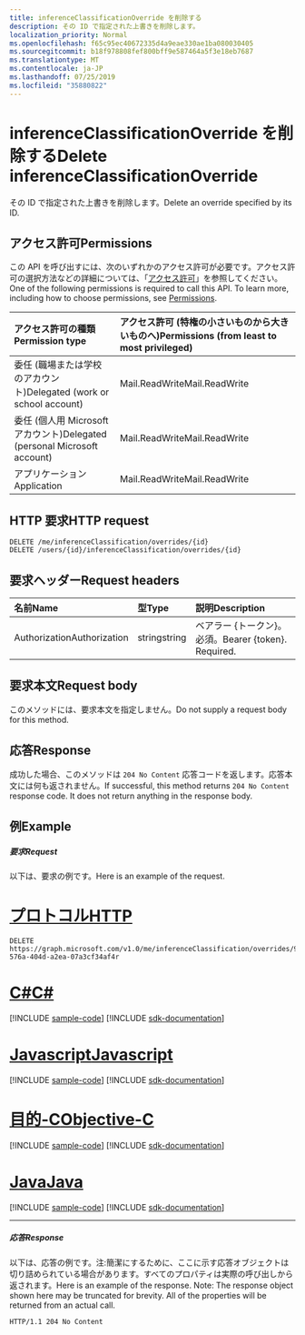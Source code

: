 ```yaml
---
title: inferenceClassificationOverride を削除する
description: その ID で指定された上書きを削除します。
localization_priority: Normal
ms.openlocfilehash: f65c95ec40672335d4a9eae330ae1ba080030405
ms.sourcegitcommit: b18f978808fef800bff9e587464a5f3e18eb7687
ms.translationtype: MT
ms.contentlocale: ja-JP
ms.lasthandoff: 07/25/2019
ms.locfileid: "35880822"
---
```

# <a name="delete-inferenceclassificationoverride"></a><span data-ttu-id="d4517-103">inferenceClassificationOverride を削除する</span><span class="sxs-lookup"><span data-stu-id="d4517-103">Delete inferenceClassificationOverride</span></span>

<span data-ttu-id="d4517-104">その ID で指定された上書きを削除します。</span><span class="sxs-lookup"><span data-stu-id="d4517-104">Delete an override specified by its ID.</span></span>
## <a name="permissions"></a><span data-ttu-id="d4517-105">アクセス許可</span><span class="sxs-lookup"><span data-stu-id="d4517-105">Permissions</span></span>
<span data-ttu-id="d4517-p101">この API を呼び出すには、次のいずれかのアクセス許可が必要です。アクセス許可の選択方法などの詳細については、「[アクセス許可](/graph/permissions-reference)」を参照してください。</span><span class="sxs-lookup"><span data-stu-id="d4517-p101">One of the following permissions is required to call this API. To learn more, including how to choose permissions, see [Permissions](/graph/permissions-reference).</span></span>

|<span data-ttu-id="d4517-108">アクセス許可の種類</span><span class="sxs-lookup"><span data-stu-id="d4517-108">Permission type</span></span>      | <span data-ttu-id="d4517-109">アクセス許可 (特権の小さいものから大きいものへ)</span><span class="sxs-lookup"><span data-stu-id="d4517-109">Permissions (from least to most privileged)</span></span>              |
|:--------------------|:---------------------------------------------------------|
|<span data-ttu-id="d4517-110">委任 (職場または学校のアカウント)</span><span class="sxs-lookup"><span data-stu-id="d4517-110">Delegated (work or school account)</span></span> | <span data-ttu-id="d4517-111">Mail.ReadWrite</span><span class="sxs-lookup"><span data-stu-id="d4517-111">Mail.ReadWrite</span></span>    |
|<span data-ttu-id="d4517-112">委任 (個人用 Microsoft アカウント)</span><span class="sxs-lookup"><span data-stu-id="d4517-112">Delegated (personal Microsoft account)</span></span> | <span data-ttu-id="d4517-113">Mail.ReadWrite</span><span class="sxs-lookup"><span data-stu-id="d4517-113">Mail.ReadWrite</span></span>    |
|<span data-ttu-id="d4517-114">アプリケーション</span><span class="sxs-lookup"><span data-stu-id="d4517-114">Application</span></span> | <span data-ttu-id="d4517-115">Mail.ReadWrite</span><span class="sxs-lookup"><span data-stu-id="d4517-115">Mail.ReadWrite</span></span> |

## <a name="http-request"></a><span data-ttu-id="d4517-116">HTTP 要求</span><span class="sxs-lookup"><span data-stu-id="d4517-116">HTTP request</span></span>
<!-- { "blockType": "ignored" } -->
```http
DELETE /me/inferenceClassification/overrides/{id}
DELETE /users/{id}/inferenceClassification/overrides/{id}
```
## <a name="request-headers"></a><span data-ttu-id="d4517-117">要求ヘッダー</span><span class="sxs-lookup"><span data-stu-id="d4517-117">Request headers</span></span>
| <span data-ttu-id="d4517-118">名前</span><span class="sxs-lookup"><span data-stu-id="d4517-118">Name</span></span>       | <span data-ttu-id="d4517-119">型</span><span class="sxs-lookup"><span data-stu-id="d4517-119">Type</span></span> | <span data-ttu-id="d4517-120">説明</span><span class="sxs-lookup"><span data-stu-id="d4517-120">Description</span></span>|
|:---------------|:--------|:----------|
| <span data-ttu-id="d4517-121">Authorization</span><span class="sxs-lookup"><span data-stu-id="d4517-121">Authorization</span></span>  | <span data-ttu-id="d4517-122">string</span><span class="sxs-lookup"><span data-stu-id="d4517-122">string</span></span>  | <span data-ttu-id="d4517-p102">ベアラー {トークン}。必須。</span><span class="sxs-lookup"><span data-stu-id="d4517-p102">Bearer {token}. Required.</span></span> |

## <a name="request-body"></a><span data-ttu-id="d4517-125">要求本文</span><span class="sxs-lookup"><span data-stu-id="d4517-125">Request body</span></span>
<span data-ttu-id="d4517-126">このメソッドには、要求本文を指定しません。</span><span class="sxs-lookup"><span data-stu-id="d4517-126">Do not supply a request body for this method.</span></span>

## <a name="response"></a><span data-ttu-id="d4517-127">応答</span><span class="sxs-lookup"><span data-stu-id="d4517-127">Response</span></span>

<span data-ttu-id="d4517-p103">成功した場合、このメソッドは `204 No Content` 応答コードを返します。応答本文には何も返されません。</span><span class="sxs-lookup"><span data-stu-id="d4517-p103">If successful, this method returns `204 No Content` response code. It does not return anything in the response body.</span></span>

## <a name="example"></a><span data-ttu-id="d4517-130">例</span><span class="sxs-lookup"><span data-stu-id="d4517-130">Example</span></span>
##### <a name="request"></a><span data-ttu-id="d4517-131">要求</span><span class="sxs-lookup"><span data-stu-id="d4517-131">Request</span></span>
<span data-ttu-id="d4517-132">以下は、要求の例です。</span><span class="sxs-lookup"><span data-stu-id="d4517-132">Here is an example of the request.</span></span>

# <a name="httptabhttp"></a>[<span data-ttu-id="d4517-133">プロトコル</span><span class="sxs-lookup"><span data-stu-id="d4517-133">HTTP</span></span>](#tab/http)
<!-- {
  "blockType": "request",
  "sampleKeys": ["98f5bdef-576a-404d-a2ea-07a3cf34af4r"],
  "name": "delete_inferenceclassificationoverride"
}-->
```http
DELETE https://graph.microsoft.com/v1.0/me/inferenceClassification/overrides/98f5bdef-576a-404d-a2ea-07a3cf34af4r
```
# <a name="ctabcsharp"></a>[<span data-ttu-id="d4517-134">C#</span><span class="sxs-lookup"><span data-stu-id="d4517-134">C#</span></span>](#tab/csharp)
[!INCLUDE [sample-code](../includes/snippets/csharp/delete-inferenceclassificationoverride-csharp-snippets.md)]
[!INCLUDE [sdk-documentation](../includes/snippets/snippets-sdk-documentation-link.md)]

# <a name="javascripttabjavascript"></a>[<span data-ttu-id="d4517-135">Javascript</span><span class="sxs-lookup"><span data-stu-id="d4517-135">Javascript</span></span>](#tab/javascript)
[!INCLUDE [sample-code](../includes/snippets/javascript/delete-inferenceclassificationoverride-javascript-snippets.md)]
[!INCLUDE [sdk-documentation](../includes/snippets/snippets-sdk-documentation-link.md)]

# <a name="objective-ctabobjc"></a>[<span data-ttu-id="d4517-136">目的-C</span><span class="sxs-lookup"><span data-stu-id="d4517-136">Objective-C</span></span>](#tab/objc)
[!INCLUDE [sample-code](../includes/snippets/objc/delete-inferenceclassificationoverride-objc-snippets.md)]
[!INCLUDE [sdk-documentation](../includes/snippets/snippets-sdk-documentation-link.md)]

# <a name="javatabjava"></a>[<span data-ttu-id="d4517-137">Java</span><span class="sxs-lookup"><span data-stu-id="d4517-137">Java</span></span>](#tab/java)
[!INCLUDE [sample-code](../includes/snippets/java/delete-inferenceclassificationoverride-java-snippets.md)]
[!INCLUDE [sdk-documentation](../includes/snippets/snippets-sdk-documentation-link.md)]

---

##### <a name="response"></a><span data-ttu-id="d4517-138">応答</span><span class="sxs-lookup"><span data-stu-id="d4517-138">Response</span></span>
<span data-ttu-id="d4517-p104">以下は、応答の例です。注:簡潔にするために、ここに示す応答オブジェクトは切り詰められている場合があります。すべてのプロパティは実際の呼び出しから返されます。</span><span class="sxs-lookup"><span data-stu-id="d4517-p104">Here is an example of the response. Note: The response object shown here may be truncated for brevity. All of the properties will be returned from an actual call.</span></span>
<!-- {
  "blockType": "response",
  "truncated": true
} -->
```http
HTTP/1.1 204 No Content
```

<!-- uuid: 8fcb5dbc-d5aa-4681-8e31-b001d5168d79
2015-10-25 14:57:30 UTC -->
<!-- {
  "type": "#page.annotation",
  "description": "Delete inferenceClassificationOverride",
  "keywords": "",
  "section": "documentation",
  "tocPath": "",
  "suppressions": [
  ]
}-->
